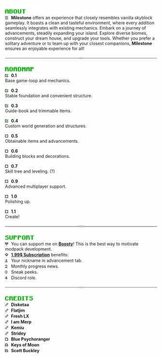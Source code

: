 ![](https://github.com/Disketaa/Workspace/blob/main/Milestone/assets/title_about.png?raw=true)\
![](https://github.com/Disketaa/Workspace/blob/main/Milestone/assets/icon_list.png?raw=true)
**Milestone** offers an experience that closely resembles vanilla skyblock gameplay. It boasts a clean and tasteful environment, where every addition seamlessly integrates with existing mechanics. Embark on a journey of advancements, steadily expanding your island. Explore diverse biomes, construct your dream house, and upgrade your tools. Whether you prefer a solitary adventure or to team up with your closest companions, **Milestone** ensures an enjoyable experience for all!

![](https://github.com/Disketaa/Workspace/blob/main/Milestone/assets/separator.png?raw=true)\
![](https://github.com/Disketaa/Workspace/blob/main/Milestone/assets/title_roadmap.png?raw=true)\
![](https://github.com/Disketaa/Workspace/blob/main/Milestone/assets/icon_checkbox_filled.png?raw=true)
**0.1**\
Base game-loop and mechanics.

![](https://github.com/Disketaa/Workspace/blob/main/Milestone/assets/icon_checkbox_filled.png?raw=true)
**0.2**\
Stable foundation and convenient structure.

![](https://github.com/Disketaa/Workspace/blob/main/Milestone/assets/icon_checkbox_filled.png?raw=true)
**0.3**\
Guide-book and trimmable items.

![](https://github.com/Disketaa/Workspace/blob/main/Milestone/assets/icon_checkbox_filled.png?raw=true)
**0.4**\
Custom world generation and structures.

![](https://github.com/Disketaa/Workspace/blob/main/Milestone/assets/icon_checkbox.png?raw=true)
**0.5**\
Obtainable items and advancements.

![](https://github.com/Disketaa/Workspace/blob/main/Milestone/assets/icon_checkbox.png?raw=true)
**0.6**\
Building blocks and decorations.

![](https://github.com/Disketaa/Workspace/blob/main/Milestone/assets/icon_checkbox.png?raw=true)
**0.7**\
Skill tree and leveling. (?)

![](https://github.com/Disketaa/Workspace/blob/main/Milestone/assets/icon_checkbox.png?raw=true)
**0.9**\
Advanced multiplayer support.

![](https://github.com/Disketaa/Workspace/blob/main/Milestone/assets/icon_checkbox.png?raw=true)
**1.0**\
Polishing up.

![](https://github.com/Disketaa/Workspace/blob/main/Milestone/assets/icon_checkbox.png?raw=true)
**1.1**\
Create!

![](https://github.com/Disketaa/Workspace/blob/main/Milestone/assets/separator.png?raw=true)\
![](https://github.com/Disketaa/Workspace/blob/main/Milestone/assets/title_support.png?raw=true)\
![](https://github.com/Disketaa/Workspace/blob/main/Milestone/assets/icon_heart.png?raw=true)
You can support me on [**Boosty**](https://boosty.to/disketaa/)! This is the best way to motivate modpack development.\
![](https://github.com/Disketaa/Workspace/blob/main/Milestone/assets/icon_diamond.png?raw=true)
[**1.99$ Subscription**](https://boosty.to/disketaa/purchase/705554?ssource=DIRECT&share=subscription_link) benefits:\
![](https://github.com/Disketaa/Workspace/blob/main/Milestone/assets/icon_number_1.png?raw=true)
Your nickname in advancement tab.\
![](https://github.com/Disketaa/Workspace/blob/main/Milestone/assets/icon_number_2.png?raw=true)
Monthly progress news.\
![](https://github.com/Disketaa/Workspace/blob/main/Milestone/assets/icon_number_3.png?raw=true)
Sneak peeks.\
![](https://github.com/Disketaa/Workspace/blob/main/Milestone/assets/icon_number_4.png?raw=true)
Discord role.

![](https://github.com/Disketaa/Workspace/blob/main/Milestone/assets/separator.png?raw=true)\
![](https://github.com/Disketaa/Workspace/blob/main/Milestone/assets/title_credits.png?raw=true)\
![](https://github.com/Disketaa/Workspace/blob/main/Milestone/assets/icon_pencil.png?raw=true)
**Disketaa**\
![](https://github.com/Disketaa/Workspace/blob/main/Milestone/assets/icon_pencil.png?raw=true)
**Flatjim**\
![](https://github.com/Disketaa/Workspace/blob/main/Milestone/assets/icon_pencil.png?raw=true)
**Fresh LX**\
![](https://github.com/Disketaa/Workspace/blob/main/Milestone/assets/icon_pencil.png?raw=true)
**I am Merp**\
![](https://github.com/Disketaa/Workspace/blob/main/Milestone/assets/icon_pencil.png?raw=true)
**Kemiu**\
![](https://github.com/Disketaa/Workspace/blob/main/Milestone/assets/icon_pencil.png?raw=true)
**Stridey**\
![](https://github.com/Disketaa/Workspace/blob/main/Milestone/assets/icon_file.png?raw=true)
**Blue Psychoranger**\
![](https://github.com/Disketaa/Workspace/blob/main/Milestone/assets/icon_note.png?raw=true)
**Keys of Moon**\
![](https://github.com/Disketaa/Workspace/blob/main/Milestone/assets/icon_note.png?raw=true)
**Scott Buckley**
